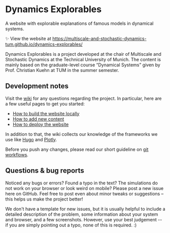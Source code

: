 # Dynamics Explorables

A website with explorable explanations of famous models in dynamical systems. 

✨ View the website at https://multiscale-and-stochastic-dynamics-tum.github.io/dynamics-explorables/

Dynamics Explorables is a project developed at the chair of Multiscale and Stochastic Dynamics at the Technical University of Munich. The content is mainly based on the graduate-level course “Dynamical Systems” given by Prof. Christian Kuehn at TUM in the summer semester.

## Development notes

Visit the [wiki](https://github.com/Multiscale-and-Stochastic-Dynamics-TUM/dynamics-explorables/wiki) for any questions regarding the project. In particular, here are a few useful pages to get you started:
- [How to build the website locally](https://github.com/Multiscale-and-Stochastic-Dynamics-TUM/dynamics-explorables/wiki/How-to-build-the-website-locally)
- [How to add new content](https://github.com/Multiscale-and-Stochastic-Dynamics-TUM/dynamics-explorables/wiki/How-to-add-new-content)
- [How to deploy the website](https://github.com/Multiscale-and-Stochastic-Dynamics-TUM/dynamics-explorables/wiki/How-to-deploy-the-website)

In addition to that, the wiki collects our knowledge of the frameworks we use like [Hugo](https://github.com/Multiscale-and-Stochastic-Dynamics-TUM/dynamics-explorables/wiki/Hugo) and [Plotly](https://github.com/Multiscale-and-Stochastic-Dynamics-TUM/dynamics-explorables/wiki/Plotly). 

Before you push any changes, please read our short guideline on [git workflows](https://github.com/Multiscale-and-Stochastic-Dynamics-TUM/dynamics-explorables/wiki/Git-workflows).

## Questions & bug reports

Noticed any bugs or errors? Found a typo in the text? The simulations do not work on your browser or look weird on mobile? Please post a new issue here on GitHub. Feel free to post even about minor tweaks or suggestions – this helps us make the project better! 

We don't have a template for new issues, but it is usually helpful to include a detailed description of the problem, some information about your system and browser, and a few screenshots. However, use your best judgement -- if you are simply pointing out a typo, none of this is required. :)
